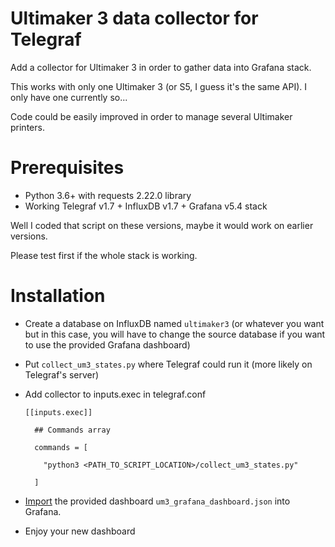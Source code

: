 # Ultimaker 3 data collector for Telegraf

Add a collector for Ultimaker 3 in order to gather data into Grafana stack.

This works with only one Ultimaker 3 (or S5, I guess it's the same API). I only
have one currently so...

Code could be easily improved in order to manage several Ultimaker printers.



Prerequisites 
=============

- Python 3.6+ with requests 2.22.0 library
- Working Telegraf v1.7 + InfluxDB v1.7 + Grafana v5.4 stack

Well I coded that script on these versions, maybe it would work on earlier 
versions.

Please test first if the whole stack is working.


Installation
============
- Create a database on InfluxDB named `ultimaker3` (or whatever you want but in
this case, you will have to change the source database if you want to use the 
provided Grafana dashboard)


- Put `collect_um3_states.py` where Telegraf could run it (more likely on
Telegraf's server)


- Add collector to inputs.exec in telegraf.conf

      [[inputs.exec]]
    
        ## Commands array
      
        commands = [
      
          "python3 <PATH_TO_SCRIPT_LOCATION>/collect_um3_states.py"
        
        ]


- [Import][1] the provided dashboard `um3_grafana_dashboard.json` into Grafana.

[1]: https://grafana.com/docs/reference/export_import/#importing-a-dashboard

- Enjoy your new dashboard